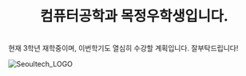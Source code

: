 # <div align=center>컴퓨터공학과 목정우학생입니다.</div>

<div style="text-align: left"><br>현재 3학년 재학중이며, 이번학기도 열심히 수강할 계획입니다. 잘부탁드립니다!</br></div>




![Seoultech_LOGO](https://github.com/cow1011/cow1011/assets/57364345/75b49b94-dd2b-4590-a28d-a0b0b4ccdd77)
